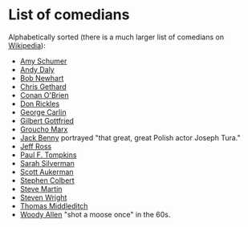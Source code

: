 # List of comedians

Alphabetically sorted (there is a much larger list of comedians on [Wikipedia](https://en.wikipedia.org/wiki/List_of_comedians)):

- [Amy Schumer](https://www.youtube.com/results?search_query=Amy+Schumer)
- [Andy Daly](https://www.youtube.com/results?search_query=Andy+Daly)
- [Bob Newhart](https://www.youtube.com/results?search_query=Bob+Newhart)
- [Chris Gethard](https://www.youtube.com/results?search_query=Chris+Gethard)
- [Conan O'Brien](https://www.youtube.com/results?search_query=Conan+O'Brien)
- [Don Rickles](https://www.youtube.com/results?search_query=Don+Rickles)
- [George Carlin](https://www.youtube.com/results?search_query=George+Carlin)
- [Gilbert Gottfried](https://www.youtube.com/results?search_query=Gilbert+Gottfried)
- [Groucho Marx](https://www.youtube.com/results?search_query=Groucho+Marx)
- [Jack Benny](https://www.youtube.com/results?search_query=Jack+Benny) portrayed "that great, great Polish actor Joseph Tura."
- [Jeff Ross](https://www.youtube.com/results?search_query=Jeff+Ross)
- [Paul F. Tompkins](https://www.youtube.com/results?search_query=Paul+F.+Tompkins)
- [Sarah Silverman](https://www.youtube.com/results?search_query=Sarah+Silverman)
- [Scott Aukerman](https://www.youtube.com/results?search_query=Scott+Aukerman)
- [Stephen Colbert](https://www.youtube.com/results?search_query=Stephen+Colbert)
- [Steve Martin](https://www.youtube.com/results?search_query=Steve+Martin)
- [Steven Wright](https://www.youtube.com/results?search_query=Steven+Wright)
- [Thomas Middleditch](https://www.youtube.com/results?search_query=Thomas+Middleditch)
- [Woody Allen](https://m.youtube.com/results?gl=US&search_query=woody+allen+comedian) "shot a moose once" in the 60s.
